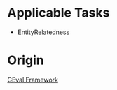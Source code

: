 # Applicable Tasks
- EntityRelatedness

# Origin
[GEval Framework](https://github.com/mariaangelapellegrino/Evaluation-Framework)
